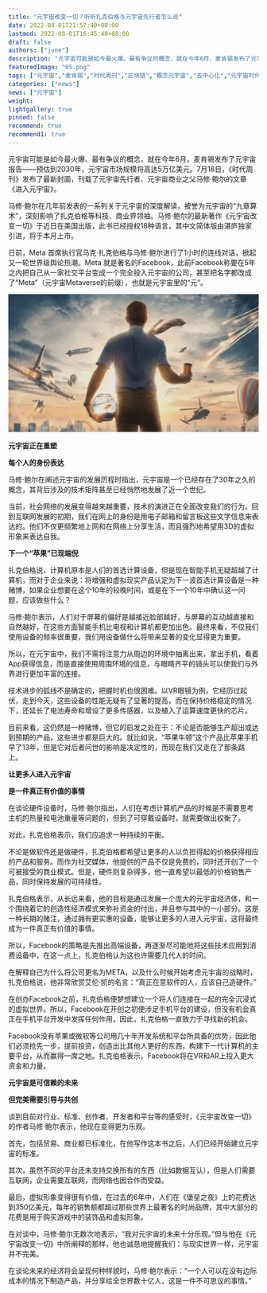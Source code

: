 ```yaml
---
title: "元宇宙改变一切？听听扎克伯格与元宇宙先行者怎么说"
date: 2022-08-01T21:57:40+08:00
lastmod: 2022-08-01T16:45:40+08:00
draft: false
authors: ["june"]
description: "元宇宙可能是如今最火爆、最有争议的概念，就在今年6月，麦肯锡发布了元宇宙报告——预估到2030年，元宇宙市场规模将高达5万亿美元。7月18日，《时代周刊》发布了最新封面，刊载了元宇宙先行者、元宇宙商业之父马修·鲍尔的文章《进入元宇宙》。"
featuredImage: "05.png"
tags: ["元宇宙","麦肯锡","时代周刊","区块链","概念元宇宙","去中心化","元宇宙时代"]
categories: ["news"]
news: ["元宇宙"]
weight: 
lightgallery: true
pinned: false
recommend: true
recommend1: true
---
```


元宇宙可能是如今最火爆、最有争议的概念，就在今年6月，麦肯锡发布了元宇宙报告——预估到2030年，元宇宙市场规模将高达5万亿美元。7月18日，《时代周刊》发布了最新封面，刊载了元宇宙先行者、元宇宙商业之父马修·鲍尔的文章《进入元宇宙》。

马修·鲍尔在几年前发表的一系列关于元宇宙的深度解读，被誉为元宇宙的“九章算术”，深刻影响了扎克伯格等科技、商业界领袖。马修·鲍尔的最新著作《元宇宙改变一切》于近日在美国出版，此书已经授权18种语言，其中文简体版由湛庐独家引进，将于本月上市。

日前，Meta 首席执行官马克·扎克伯格与马修·鲍尔进行了1小时的连线对话，掀起又一轮世界级舆论热潮。Meta 就是著名的Facebook，此前Facebook称要在5年之内把自己从一家社交平台变成一个完全投入元宇宙的公司，甚至把名字都改成了“Meta”（元宇宙Metaverse的前缀），也就是元宇宙里的“元”。

![元宇宙](05.png)



**元宇宙正在重塑**

**每个人的身份表达**

马修·鲍尔在阐述元宇宙的发展历程时指出，元宇宙是一个已经存在了30年之久的概念，其背后涉及的技术矩阵甚至已经悄然地发展了近一个世纪。

当前，社会网络的发展变得越来越重要，技术的演进正在全面改变我们的行为。回到互联网发展的初期，我们在网上的身份是用电子邮箱和留言板这些文字信息来表达的。他们不仅更频繁地上网和在网络上分享生活，而且强烈地希望用3D的虚拟形象来表达自我。



**下一个“苹果”已现端倪**

扎克伯格说，计算机原本是人们的首选计算设备，但是现在智能手机无疑超越了计算机，而对于企业来说：将增强和虚拟现实产品认定为下一波首选计算设备是一种赌博，如果企业想要在这个10年的较晚时间，或是在下一个10年中确认这一问题，应该做些什么？

马修·鲍尔表示，人们对于屏幕的偏好是越接近脸部越好，与屏幕的互动越直接和自然越好，在这些方面智能手机比电视和计算机都更加出色。最终来看，不仅我们使用设备的频率很重要，我们用设备做什么将带来显著的变化显得更为重要。

所以，在元宇宙中，我们不需将注意力从周边的环境中抽离出来，拿出手机，看着App获得信息，而是直接使用周围环境的信息，与眼睛齐平的镜头可以使我们与外界进行更加丰富的连接。

技术进步的弧线不是确定的，把握时机也很困难。以VR眼镜为例，它经历过起伏，走到今天，这些设备的性能无疑有了显著的提高，而在保持价格稳定的情况下，还延长了电池寿命和增设了更多传感器，以及植入了运算速度更快的芯片。

目前来看，这仍然是一种赌博，但它的启发之处在于：不论是否能够生产超出或达到预期的产品，这些进步都是巨大的。就比如说，“苹果牛顿”这个产品比苹果手机早了13年，但是它对后者问世的影响是决定性的，而现在我们又走在了那条路上。



**让更多人进入元宇宙**

**是一件真正有价值的事情**

在谈论硬件设备时，马修·鲍尔指出，人们在考虑计算机产品的时候是不需要思考主机的热量和电池重量等问题的，但到了可穿戴设备时，就需要做出权衡了。

对此，扎克伯格表示，我们应追求一种持续的平衡。

不论是做软件还是做硬件，扎克伯格都希望让更多的人以负担得起的价格获得相应的产品和服务。而作为社交媒体，他提供的产品不仅是免费的，同时还开创了一个可被接受的商业模式。但是，硬件则复杂得多，他一直希望以最低的价格销售产品，同时保持发展的可持续性。

扎克伯格表示，从长远来看，他的目标是通过发展一个庞大的元宇宙经济体，和一个围绕着它的创造性经济模式来弥补资金的付出，并且参与其中的一小部分。这是一种长期的赌注，通过拥有更实惠的设备，能够让更多的人进入元宇宙，这将最终成为一件真正有价值的事情。

所以，Facebook的策略是先推出高端设备，再逐渐尽可能地将这些技术应用到消费设备中，在这一点上，扎克伯格认为这也许需要几代人的时间。

在解释自己为什么将公司更名为META，以及什么时候开始考虑元宇宙的战略时，扎克伯格说，他非常欣赏艾伦·凯的名言：“真正在意软件的人，应该自己造硬件。”

在创办Facebook之前，扎克伯格便梦想建立一个将人们连接在一起的完全沉浸式的虚拟世界。所以，Facebook在开创之初便涉足手机平台的建设，但没有机会真正在手机平台开发中发挥任何作用，因此，扎克伯格一直致力于寻找新的机会。

Facebook没有苹果或微软等公司用几十年开发系统和平台所具备的优势，因此他们必须抢先一步，提前投资，创造出比其他人更好的东西，构建下一代计算机的主要平台，从而赢得一席之地。扎克伯格表示，Facebook将在VR和AR上投入更大资金和力量。



**元宇宙是可信赖的未来**

**但完美需要引导与共创**

谈到目前对行业、标准、创作者、开发者和平台等的感受时，《元宇宙改变一切》的作者马修·鲍尔表示，他现在变得更为乐观。

首先，包括贸易、商业都已标准化，在他写作这本书之后，人们已经开始建立元宇宙的标准。

其次，虽然不同的平台还未支持交换所有的东西（比如数据互认），但是人们需要互联网，企业需要互联网，而网络也因合作而受益。

最后，虚拟形象变得很有价值，在过去的6年中，人们在《堡垒之夜》上的花费达到350亿美元，每年的销售额都超过那些世界上最著名的时尚品牌，其中大部分的花费是用于购买游戏中的装饰品和虚拟形象。

在对谈中，马修·鲍尔无数次地表示，“我对元宇宙的未来十分乐观。”但与他在《元宇宙改变一切》中所阐释的那样，他也诚恳地提醒我们：与现实世界一样，元宇宙并不完美。

在谈论未来的经济将会呈现何种样貌时，马修·鲍尔表示：“一个人可以在没有边际成本的情况下制造产品，并分享给全世界数十亿人，这是一件不可思议的事情。”